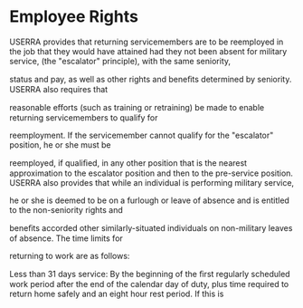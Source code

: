 # Employee Rights

USERRA provides that returning servicemembers are to be reemployed in the job that they would have attained had they not been absent for military service, (the "escalator" principle), with the same seniority,

status and pay, as well as other rights and beneﬁts determined by seniority. USERRA also requires that

reasonable eﬀorts (such as training or retraining) be made to enable returning servicemembers to qualify for

reemployment. If the servicemember cannot qualify for the "escalator" position, he or she must be

reemployed, if qualiﬁed, in any other position that is the nearest approximation to the escalator position and then to the pre-service position. USERRA also provides that while an individual is performing military service,

he or she is deemed to be on a furlough or leave of absence and is entitled to the non-seniority rights and

beneﬁts accorded other similarly-situated individuals on non-military leaves of absence. The time limits for

returning to work are as follows:

Less than 31 days service: By the beginning of the ﬁrst regularly scheduled work period after the end of the calendar day of duty, plus time required to return home safely and an eight hour rest period. If this is